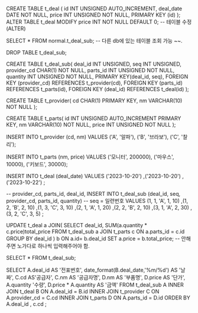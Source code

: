 CREATE TABLE t_deal (
	id INT UNSIGNED AUTO_INCREMENT,
	deal_date DATE NOT NULL,
	price INT UNSIGNED NOT NULL,
	PRIMARY KEY (id)
);
ALTER TABLE t_deal MODIFY price INT NOT NULL DEFAULT 0;
-- 테이블 수정(ALTER)


SELECT *
FROM normal.t_deal_sub;  -- 다른 db에 있는 테이블 조회 가능  ~~.


DROP TABLE t_deal_sub;

CREATE TABLE t_deal_sub(
	deal_id INT UNSIGNED,
	seq INT UNSIGNED,
	provider_cd CHAR(1) NOT NULL,
	parts_id INT UNSIGNED NOT NULL,
	quantity INT UNSIGNED NOT NULL,
	PRIMARY KEY(deal_id, seq),
	FOREIGN KEY (provider_cd) REFERENCES t_provider(cd),
	FOREIGN KEY (parts_id) REFERENCES t_parts(id),
	FOREIGN KEY (deal_id) REFERENCES t_deal(id)
);



CREATE TABLE t_provider(
	cd CHAR(1) PRIMARY KEY,
	nm VARCHAR(10) NOT NULL
);


CREATE TABLE t_parts(
	id INT UNSIGNED AUTO_INCREMENT PRIMARY KEY,
	nm VARCHAR(10) NOT NULL,
	price INT UNSIGNED NOT NULL
);



INSERT INTO t_provider (cd, nm)
VALUES ('A', '알파'),
		 ('B', '브라보'),
		 ('C', '찰리');


INSERT INTO t_parts (nm, price)
VALUES ('모니터', 200000),
		 ('마우스', 10000),
		 ('키보드', 30000);



INSERT INTO t_deal 
	(deal_date)
VALUES
	('2023-10-20')
	,('2023-10-20')
	,('2023-10-22')
;


-- provider_cd, parts_id, deal_id,
INSERT INTO t_deal_sub
	(deal_id, seq, provider_cd, parts_id, quantity) -- seq = 일련번호
VALUES
	(1, 1, 'A', 1, 10)
	,(1, 2, 'B', 2, 10)
	,(1, 3, 'C', 3, 10)
	,(2, 1, 'A', 1, 20)
	,(2, 2, 'B', 2, 10)
	,(3, 1, 'A', 2, 30)
	,(3, 2, 'C', 3, 5)
;



UPDATE t_deal a
JOIN(
	SELECT deal_id, SUM(a.quantity * c.price)total_price
	FROM t_deal_sub a
	JOIN t_parts c
	ON a.parts_id = c.id
	GROUP BY deal_id
	) b
ON a.id= b.deal_id
SET a.price = b.total_price; -- 안해주면 노가다로 하나씩 입력해주어야 함.





SELECT *
FROM t_deal_sub;




SELECT A.deal_id AS '전표번호', date_format(B.deal_date,'%m/%d') AS '날짜', C.cd AS'공급자', C.nm AS '공급자명', D.nm AS '부품명', D.price AS '단가', A.quantity '수량',
D.price * A.quantity AS '금액'
FROM t_deal_sub A
INNER JOIN t_deal B
ON A.deal_id = B.id
INNER JOIN t_provider C
ON A.provider_cd = C.cd
INNER JOIN t_parts D
ON A.parts_id = D.id 
ORDER BY A.deal_id , c.cd ;
